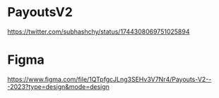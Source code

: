 # PayoutsV2
https://twitter.com/subhashchy/status/1744308069751025894

# Figma
https://www.figma.com/file/1QTpfgcJLng3SEHv3V7Nr4/Payouts-V2---2023?type=design&mode=design
